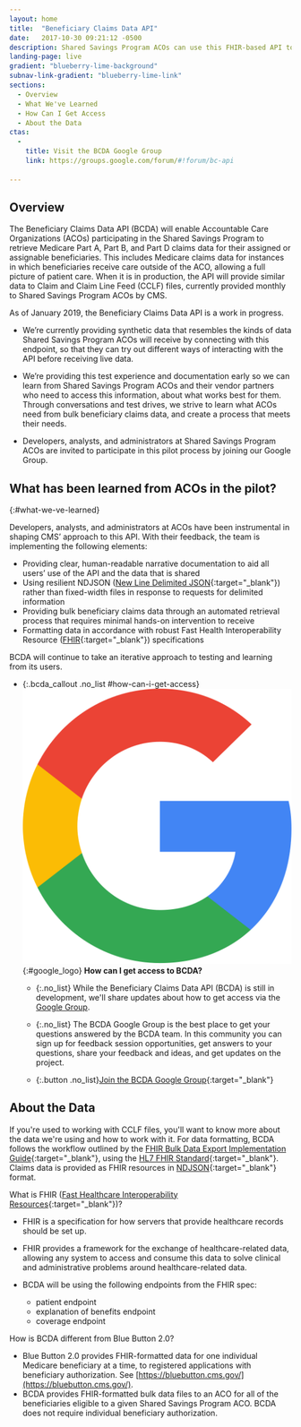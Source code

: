 ```yaml
---
layout: home
title:  "Beneficiary Claims Data API"
date:   2017-10-30 09:21:12 -0500
description: Shared Savings Program ACOs can use this FHIR-based API to retrieve bulk claims data related to their assigned beneficiaries. Under construction; feedback invited.
landing-page: live
gradient: "blueberry-lime-background"
subnav-link-gradient: "blueberry-lime-link"
sections:
  - Overview
  - What We've Learned
  - How Can I Get Access
  - About the Data
ctas:
  -
    title: Visit the BCDA Google Group
    link: https://groups.google.com/forum/#!forum/bc-api

---
```



## Overview

  The Beneficiary Claims Data API (BCDA) will enable Accountable Care Organizations (ACOs) participating in the Shared Savings Program to retrieve Medicare Part A, Part B, and Part D claims data for their assigned or assignable beneficiaries. This includes Medicare claims data for instances in which beneficiaries receive care outside of the ACO, allowing a full picture of patient care. When it is in production, the API will provide similar data to Claim and Claim Line Feed (CCLF) files, currently provided monthly to Shared Savings Program ACOs by CMS.
  
  As of January 2019, the Beneficiary Claims Data API is a work in progress.

   * We’re currently providing synthetic data that resembles the kinds of data Shared Savings Program ACOs will receive by connecting with this endpoint, so that they can try out different ways of interacting with the API before receiving live data.

   * We’re providing this test experience and documentation early so we can learn from Shared Savings Program ACOs and their vendor partners who need to access this information, about what works best for them. Through conversations and test drives, we strive to learn what ACOs need from bulk beneficiary claims data, and create a process that meets their needs.

   * Developers, analysts, and administrators at Shared Savings Program ACOs are invited to participate in this pilot process by joining our Google Group.

## What has been learned from ACOs in the pilot?
{:#what-we-ve-learned}

   Developers, analysts, and administrators at ACOs have been instrumental in shaping CMS’ approach to this API. With their feedback, the team is implementing the following elements:

   * Providing clear, human-readable narrative documentation to aid all users’ use of the API and the data that is shared
   * Using resilient NDJSON ([New Line Delimited JSON](http://ndjson.org){:target="_blank"}) rather than fixed-width files in response to requests for delimited information
   * Providing bulk beneficiary claims data through an automated retrieval process that requires minimal hands-on intervention to receive
   * Formatting data in accordance with robust Fast Health Interoperability Resource ([FHIR](https://www.hl7.org/fhir/overview.html){:target="_blank"}) specifications

   BCDA will continue to take an iterative approach to testing and learning from its users.


* {:.bcda_callout .no_list #how-can-i-get-access} ![Google Groups Logo](assets/img/google_logo.png){:#google_logo} **How can I get access to BCDA?** 

   * {:.no_list} While the Beneficiary Claims Data API (BCDA) is still in development, we'll share updates about how to get access via the [Google Group](https://groups.google.com/forum/#!forum/bc-api).

   * {:.no_list} The BCDA Google Group is the best place to get your questions answered by the BCDA team. In this community you can sign up for feedback session opportunities, get answers to your questions, share your feedback and ideas, and get updates on the project.

   * {:.button .no_list}[Join the BCDA Google Group](https://groups.google.com/forum/#!forum/bc-api){:target="_blank"}



## About the Data

   If you're used to working with CCLF files, you'll want to know more about the data we're using and how to work with it.
   For data formatting, BCDA follows the workflow outlined by the [FHIR Bulk Data Export Implementation Guide](https://github.com/smart-on-fhir/fhir-bulk-data-docs/blob/master/export.md){:target="_blank"}, using the [HL7 FHIR Standard](https://www.hl7.org/fhir/){:target="_blank"}.
   Claims data is provided as FHIR resources in [NDJSON](http://ndjson.org/){:target="_blank"} format.

   What is FHIR ([Fast Healthcare Interoperability Resources](https://www.hl7.org/fhir/){:target="_blank"})?   

   * FHIR is a specification for how servers that provide healthcare records should be set up.

   * FHIR provides a framework for the exchange of healthcare-related data, allowing any system to access and consume this data to solve clinical and administrative problems around healthcare-related data.
   * BCDA will be using the following endpoints from the FHIR spec:
        * patient endpoint
        * explanation of benefits endpoint
        * coverage endpoint

   How is BCDA different from Blue Button 2.0? 

   * Blue Button 2.0 provides FHIR-formatted data for one individual Medicare beneficiary at a time, to registered applications with beneficiary authorization. See [https://bluebutton.cms.gov/](https://bluebutton.cms.gov/).
   * BCDA provides FHIR-formatted bulk data files to an ACO for all of the beneficiaries eligible to a given Shared Savings Program ACO. BCDA does not require individual beneficiary authorization. 
